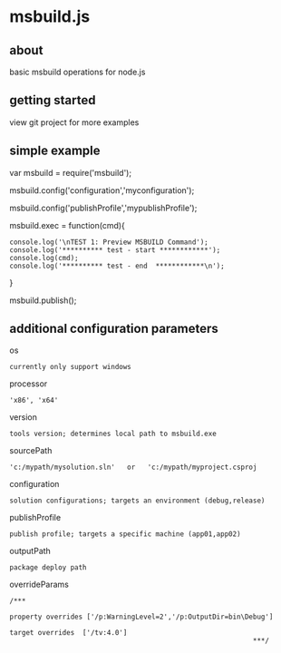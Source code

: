 msbuild.js
=======

about
--------
basic msbuild operations for node.js



getting started
----------
view git project for more examples



simple example
---
var msbuild = require('msbuild');

msbuild.config('configuration','myconfiguration');

msbuild.config('publishProfile','mypublishProfile');

msbuild.exec  = function(cmd){
	
	console.log('\nTEST 1: Preview MSBUILD Command');
	console.log('********** test - start ************');
	console.log(cmd);
	console.log('********** test - end  ************\n');
}

msbuild.publish();



additional configuration parameters
---
os

	currently only support windows
	
processor

	'x86', 'x64'
	
version

	tools version; determines local path to msbuild.exe
	
sourcePath

	'c:/mypath/mysolution.sln'   or   'c:/mypath/myproject.csproj
	
configuration

	solution configurations; targets an environment (debug,release)  
	
publishProfile

	publish profile; targets a specific machine (app01,app02)
	
outputPath

	package deploy path
	
overrideParams

	/***
																		property overrides ['/p:WarningLevel=2','/p:OutputDir=bin\Debug']   
																		target overrides  ['/tv:4.0']
																***/







	
